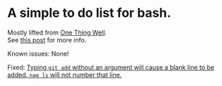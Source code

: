 # A simple to do list for bash.

Mostly lifted from [One Thing Well](http://onethingwell.org/post/4441662022/nag-ii-unix-boogaloo).  
See [this post](http://robotmachine.net/bash/2011/06/11/nag.html) for more info.  

Known issues: None!   

Fixed: [Typing `git add` without an argument will cause a blank line to be added. `nag ls` will not number that line.](https://github.com/robotmachine/nag/commit/f6af6042ff9e3f87195cf5c06550becd5aa3f872)  
